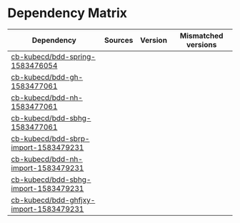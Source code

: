 # Dependency Matrix

Dependency | Sources | Version | Mismatched versions
---------- | ------- | ------- | -------------------
[cb-kubecd/bdd-spring-1583476054](https://github.com/cb-kubecd/bdd-spring-1583476054.git) |  | []() | 
[cb-kubecd/bdd-gh-1583477061](https://github.com/cb-kubecd/bdd-gh-1583477061.git) |  | []() | 
[cb-kubecd/bdd-nh-1583477061](https://github.com/cb-kubecd/bdd-nh-1583477061.git) |  | []() | 
[cb-kubecd/bdd-sbhg-1583477061](https://github.com/cb-kubecd/bdd-sbhg-1583477061.git) |  | []() | 
[cb-kubecd/bdd-sbrp-import-1583479231](https://github.com/cb-kubecd/bdd-sbrp-import-1583479231.git) |  | []() | 
[cb-kubecd/bdd-nh-import-1583479231](https://github.com/cb-kubecd/bdd-nh-import-1583479231.git) |  | []() | 
[cb-kubecd/bdd-sbhg-import-1583479231](https://github.com/cb-kubecd/bdd-sbhg-import-1583479231.git) |  | []() | 
[cb-kubecd/bdd-ghfjxy-import-1583479231](https://github.com/cb-kubecd/bdd-ghfjxy-import-1583479231.git) |  | []() | 
